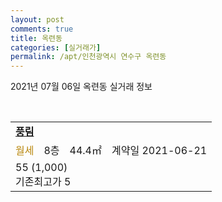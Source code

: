 ```yaml
---
layout: post
comments: true
title: 옥련동
categories: [실거래가]
permalink: /apt/인천광역시 연수구 옥련동
---
```


2021년 07월 06일 옥련동 실거래 정보

<script type="text/javascript">
  google.charts.load('current', {'packages':['corechart']});
  google.charts.setOnLoadCallback(drawChart);

  function drawChart() {
    var data = google.visualization.arrayToDataTable([['거래일', '매매', '전월세', '전매'], ['20-07', 46, 62, 0], ['20-08', 29, 76, 0], ['20-09', 28, 61, 0], ['20-10', 36, 52, 0], ['20-11', 36, 39, 0], ['20-12', 63, 40, 0], ['21-01', 115, 50, 0], ['21-02', 92, 61, 0], ['21-03', 147, 71, 0], ['21-04', 118, 58, 0], ['21-05', 131, 58, 0], ['21-06', 40, 40, 0], ['21-07', 0, 3, 0]]);

    var options = {
      title: '최근 유형별 거래량 추이',
      legend: { position: 'bottom' }
    };

    var chart = new google.visualization.LineChart(document.getElementById('columnchart_material'));
    chart.draw(data, (options));
  }
</script>

<div id="columnchart_material" style="width: 95%; margin-left: -35px; display: block"></div>
<br>
<table>
  <tr>
    <td colspan="4" style="font-weight: bold;"><a href="https://search.naver.com/search.naver?query=옥련동 풍림">풍림</a></td>
  </tr>
    
  <tr>
    <td><a style="color: darkgoldenrod">월세</a></td>
    <td>8층</td>
    <td>44.4㎡</td>
    <td>계약일 2021-06-21</td>
  </tr>
  <tr>
    <td colspan="4">55 (1,000)<br>기존최고가 5</td>
  </tr>
    
</table>
    